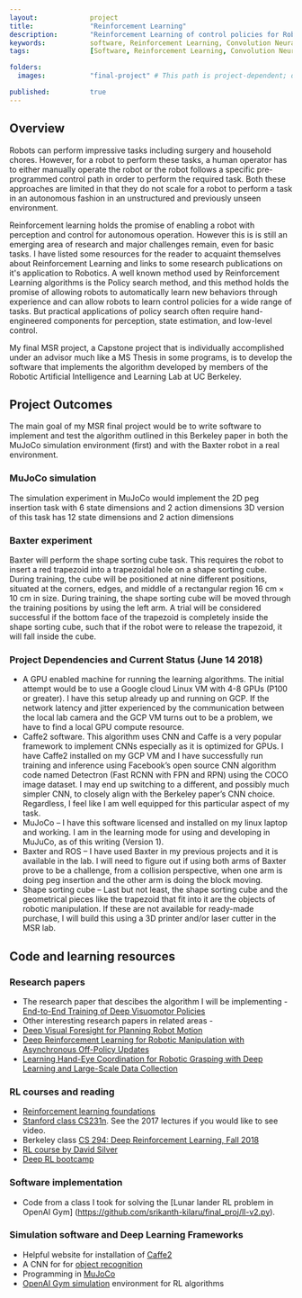 ```yaml
---
layout:             project
title:              "Reinforcement Learning"
description:        "Reinforcement Learning of control policies for Robotic manipulation and grasping"
keywords:           software, Reinforcement Learning, Convolution Neural Networks, CNN, Deep Learning, Q Learning, OpenAI, Gym, MuJoCo, Baxter, Object recognition, Grasping, Manipulation, ROS, Robotics, Optimal Control, Python
tags:               [Software, Reinforcement Learning, Convolution Neural Networks, CNN, Deep Learning, Q Learning, OpenAI, Gym, MuJoCo, Baxter, Object recognition, Grasping, Manipulation, ROS, Robotics, Optimal Control, Python]

folders:
  images:           "final-project" # This path is project-dependent; don't forget to change it!

published:          true
---
```


## Overview
Robots can perform impressive tasks including surgery and household chores.  However, for a robot to perform these tasks, a human operator has to either manually operate the robot or the robot follows a specific pre-programmed control path in order to perform the required task. Both these approaches are limited in that they do not scale for a robot to perform a task in an autonomous fashion in an unstructured and previously unseen environment. 

Reinforcement learning holds the promise of enabling a robot with perception and control for autonomous operation. However this is is still an emerging area of research and major challenges remain, even for basic tasks. I have listed some resources for the reader to acquaint themselves about Reinforcement Learning and links to some research publications on it's application to Robotics. 
A well known method used by Reinforcement Learning algorithms is the Policy search method, and this method holds the promise of allowing robots to automatically learn new behaviors through experience and can allow robots to learn control policies for a wide range of tasks. But practical applications of policy search often require hand-engineered components for perception, state estimation, and low-level control.

My final MSR project, a Capstone project that is individually accomplished under an advisor much like a MS Thesis in some programs, is to develop the software that implements the algorithm developed by members of the Robotic Artificial Intelligence and Learning Lab at UC Berkeley.



## Project Outcomes
The main goal of my MSR final project would be to write software to implement and test the algorithm outlined in this Berkeley paper in both the MuJoCo simulation environment (first) and  with the Baxter robot in a real environment. 
### MuJoCo simulation
The simulation experiment in MuJoCo would implement the 
2D peg insertion task with 6 state dimensions and 2 action dimensions
3D version of this task has 12 state dimensions and 2 action dimensions

### Baxter experiment
Baxter will perform the shape sorting cube task. This requires the robot to insert a red trapezoid into a trapezoidal hole on a shape sorting cube. During training, the cube will be positioned at nine different positions, situated at the corners, edges, and middle of a rectangular region 16 cm × 10 cm in size. During training, the shape sorting cube will be moved through the training positions by using the left arm. A trial will be considered successful if the bottom face of the trapezoid is completely inside the shape sorting cube, such that if the robot were to release the trapezoid, it will fall inside the cube.

### Project Dependencies and Current Status (June 14 2018)
- A GPU enabled machine for running the learning algorithms. The initial attempt would be to use a Google cloud Linux VM with 4-8 GPUs (P100  or greater). I have this setup already up and running on GCP. If the network latency and jitter experienced by the communication between the local lab camera and the GCP VM turns out to be a problem, we have to find a local GPU compute resource. 
- Caffe2 software. This algorithm uses CNN and Caffe is a very popular framework to implement CNNs especially as it is optimized for GPUs. I have Caffe2 installed on my GCP VM and I have successfully run training and inference using Facebook’s open source CNN algorithm code named Detectron (Fast RCNN with FPN and RPN) using the COCO image dataset. I may end up switching to a different, and possibly much simpler CNN, to closely align with the Berkeley paper’s CNN choice. Regardless, I feel like I am well equipped for this particular aspect of my task.
- MuJoCo – I have this software licensed and installed on my linux laptop and working. I am in the learning mode for using and developing in MuJuCo, as of this writing (Version 1).
- Baxter and ROS – I have used Baxter in my previous projects and it is available in the lab. I will need to figure out if using both arms of Baxter prove to be a challenge, from a collision perspective, when one arm is doing peg insertion and the other arm is doing the block moving.
- Shape sorting cube – Last but not least, the shape sorting cube and the geometrical pieces like the trapezoid that fit into it are the objects of robotic manipulation. If these are not available for ready-made purchase, I will build this using a 3D printer and/or laser cutter in the MSR lab. 


## Code and learning resources

### Research papers
- The research paper that descibes the algorithm I will be implementing - [End-to-End Training of Deep Visuomotor Policies](https://arxiv.org/pdf/1504.00702.pdf)
- Other interesting research papers in related areas -
- [Deep Visual Foresight for Planning Robot Motion](https://arxiv.org/pdf/1610.00696.pdf)
- [Deep Reinforcement Learning for Robotic Manipulation with Asynchronous Off-Policy Updates](https://arxiv.org/pdf/1610.00633.pdf)
- [Learning Hand-Eye Coordination for Robotic Grasping with Deep Learning and Large-Scale Data Collection](http://journals.sagepub.com/doi/pdf/10.1177/0278364917710318)

### RL courses and reading
- [Reinforcement learning foundations](https://jermwatt.github.io/mlrefined/)
- [Stanford class CS231n](http://cs231n.stanford.edu/). See the 2017 lectures if you would like to see video.
- Berkeley class [CS 294: Deep Reinforcement Learning, Fall 2018](http://rail.eecs.berkeley.edu/deeprlcourse/)
- [RL course by David Silver](https://www.youtube.com/watch?v=2pWv7GOvuf0&app=desktop)
- [Deep RL bootcamp](https://sites.google.com/view/deep-rl-bootcamp/lectures)

### Software implementation
- Code from a class I took for solving the [Lunar lander RL problem in OpenAI Gym] (https://github.com/srikanth-kilaru/final_proj/ll-v2.py).

### Simulation software and Deep Learning Frameworks
- Helpful website for installation of [Caffe2](https://github.com/facebookresearch/Detectron/blob/master/INSTALL.md)
- A CNN for for [object recognition](https://github.com/facebookresearch/Detectron)
- Programming in [MuJoCo](http://www.mujoco.org/book/programming.html)
- [OpenAI Gym simulation](https://openai.com/) environment for RL algorithms
